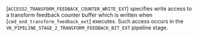 [`ACCESS2_TRANSFORM_FEEDBACK_COUNTER_WRITE_EXT`] specifies
write access to a transform feedback counter buffer which is written
when [`cmd_end_transform_feedback_ext`] executes.
Such access occurs in the
`VK_PIPELINE_STAGE_2_TRANSFORM_FEEDBACK_BIT_EXT` pipeline stage.